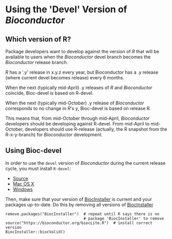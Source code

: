 Using the 'Devel' Version of _Bioconductor_
===========================================

Which version of R?
-------------------

Package developers want to develop against the version of _R_ that
will be available to users when the _Bioconductor_ devel branch
becomes the _Bioconductor_ release branch.

_R_ has a '.y' release in x.y.z every year, but Bioconductor has a .y
release (where current devel becomes release) every 6 months.

When the next (typically mid-April) .y releases of _R_ and
_Bioconductor_ coincide, Bioc-devel is based on R-devel.

When the next (typically mid-October) .y release of _Bioconductor_
corresponds to no change in _R_'s y, Bioc-devel is based on release R.

This means that, from mid-October through mid-April, _Bioconductor_
developers should be developing against R-devel. From mid-April to
mid-October, developers should use R-release (actually, the R snapshot
from the R-x-y-branch) for _Bioconductor_ development. 

[BiocInstaller]: /packages/BiocInstaller

Using Bioc-devel
----------------

In order to use the `devel` version of _Bioconductor_ during the current
release cycle, you must install `R-devel`:

* [Source](https://stat.ethz.ch/R/daily/)
* [Mac OS X](http://r.research.att.com/)
* [Windows](https://cran.r-project.org/bin/windows/base/rdevel.html)

Then, make sure that your version of [BiocInstaller][] is current and
your packages up-to-date. Do this by removing all versions of
[BiocInstaller][]

    remove.packages("BiocInstaller")  # repeat until R says there is no
                                      # package 'BiocInstaller' to remove
    source("https://bioconductor.org/biocLite.R")  # install correct version
    BiocInstaller::biocValid()

<!--

In order to use the `devel` version of _Bioconductor_ during the current
release cycle, simply call the function `useDevel()` (from the
`BiocInstaller`) package:

    ## In R-3.2.1
    library(BiocInstaller) 
    useDevel()

After doing this, all packages will be installed from the `devel`
(BioC 3.2) repository.

If you also want to work with the `release` version of _Bioconductor_
(3.1), we recommend maintaining two separate installations of R
3.2.1, one to be used with _Bioconductor_ 3.1 (BioC-release) and the
other to be used with _Bioconductor_ 3.2 (BioC-devel). Run `useDevel()`
as described above in this latter installation.
-->

<!--
An easy way to do this is to have two separate installations of R-3.1.

A more complicated way is to use the `R_LIBS_USER` environment
variable.  First, create two separate directories. Suggested directory
names are Linux:
    
    ~/R/x86_64-unknown-linux-gnu-library/3.1-bioc-release
    ~/R/x86_64-unknown-linux-gnu-library/3.1-bioc-devel

Mac OS:
    
    ~/Library/R/3.1-bioc-release/library
    ~/Library/R/3.1-bioc-devel/library

and Windows:
    
    C:\Users\YOUR_NAME\Documents\R\win-library\3.1-bioc-release
    C:\Users\YOUR_NAME\Documents\R\win-library\3.1-bioc-devel
    
(change `YOUR_NAME` to your user name)
    
Invoke "R for bioc-devel" or "R for bioc-release" from the command
line on Linux:
    
    R_LIBS_USER=~/R/x86_64-unknown-linux-gnu-library/3.1-bioc-release R
    R_LIBS_USER=~/R/x86_64-unknown-linux-gnu-library/3.1-bioc-devel R
    
Mac OS X:
    
    R_LIBS_USER=~~/Library/R/3.1-bioc-release/library R
    R_LIBS_USER=~~/Library/R/3.1-bioc-devel/library R

and Windows (assuming that R.exe is in PATH):
    
    cmd /C "set R_LIBS_USER=C:\Users\YOUR_NAME\Documents\R\win-library\3.1-bioc-release &&  R"
    cmd /C "set R_LIBS_USER=C:\Users\YOUR_NAME\Documents\R\win-library\3.1-bioc-devel &&  R"
    
When correctly configured, R's `.libPaths()` function will return the
`release` or `devel` directory as its first entry. Packages are
installed to that directory, and that is the first place that
`library()` looks for them.  <code>biocLite()</code> and
<code>install.packages()</code> respect this setting;
<code>update.packages()</code> attempts to update packages in the
directory where the current package is installed.

Aliases
-------

On Linux and Mac OS X, you can create a bash alias to save typing. Add the
following to your ~/bash_profile on Linux:
    
    alias Rdevel='R_LIBS_USER=~/R/x86_64-unknown-linux-gnu-library/3.1-bioc-devel R'
    alias Rrelease='R_LIBS_USER=~/R/x86_64-unknown-linux-gnu-library/3.1-bioc-release R'
    
or Mac OS X
    
    alias Rdevel='R_LIBS_USER=~/Library/R/3.1-bioc-devel/library R'
    alias Rrelease='R_LIBS_USER=~/Library/R/3.1-bioc-release/library R'
    
Invoke R from the command line as `Rdevel` or `Rrelease`.

On Windows, create two shortcuts, one for `release` and one for
`devel`. For `devel` (do similar steps for `release`) go to My
Computer and navigate to a directory that is in your PATH. Then
right-click and choose New->Shortcut.  In the "type the location of
the item" box, put:

    cmd /C "set R_LIBS_USER=C:\Users\YOUR_NAME\Documents\R\win-library\3.1-bioc-devel &&  R"

(again, it's assumed R.exe is in your PATH) Click "Next", and in the
"Type a name for this shortcut" box, type

    Rdevel
    
Invoke these from the command line as `Rdevel.lnk`.
    
Because `R_LIBS_USER` is an environment variable, its value should be
inherited by any subprocesses started by R, so they should do the
right thing as well.
-->
